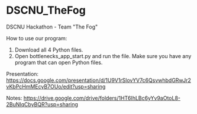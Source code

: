 # DSCNU_TheFog
DSCNU Hackathon - Team "The Fog"

How to use our program:
1. Download all 4 Python files.
2. Open bottlenecks_app_start.py and run the file. Make sure you have any program that can open Python files.

Presentation: https://docs.google.com/presentation/d/1U9V1rSlovYV7c6QsvwhbdGRwJr2vKbPcHmMEcyB7OUo/edit?usp=sharing

Notes: https://drive.google.com/drive/folders/1HT6IhLBc6yYv9aOtoL8-2BuNIqCbyBQR?usp=sharing
